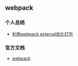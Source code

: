 ## webpack

### 个人总结

* [利用webpack external优化打包](./optimize-bundle-by-external.md)

### 官方文档

* [webpack](https://www.webpackjs.com/)